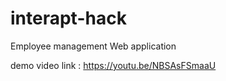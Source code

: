 # interapt-hack
Employee management Web application

demo video link : https://youtu.be/NBSAsFSmaaU
